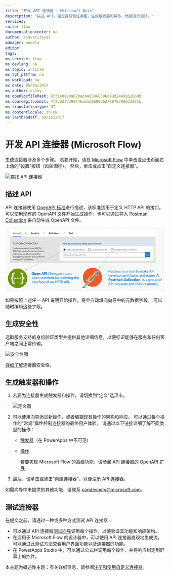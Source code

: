 ```yaml
---
title: "开发 API 连接器 | Microsoft Docs"
description: "描述 API，指定身份验证类型，生成触发器和操作，然后进行测试。"
services: 
suite: flow
documentationcenter: na
author: asavaritayal
manager: anneta
editor: 
tags: 
ms.service: flow
ms.devlang: na
ms.topic: article
ms.tgt_pltfrm: na
ms.workload: na
ms.date: 05/06/2017
ms.author: astay
ms.openlocfilehash: 8731e8a90a62bac4a05068386d23d2449952860b
ms.sourcegitcommit: 4f2cb27d392f46aa1d8680d6278876780ed3871b
ms.translationtype: HT
ms.contentlocale: zh-CN
ms.lasthandoff: 10/15/2017
---
```

# <a name="develop-an-api-connector-microsoft-flow"></a>开发 API 连接器 (Microsoft Flow)
生成连接器涉及多个步骤。 若要开始，请在 [Microsoft Flow](https://flow.microsoft.com/) 中单击或点击页面右上角的“设置”按钮（齿轮图标）。 然后，单击或点击“自定义连接器”。

![查找 API 连接器](./media/api-connectors-dev/finding-custom-apis.png)

## <a name="describe-your-api"></a>描述 API
API 连接器使用 [OpenAPI 标准](https://swagger.io/)进行描述，该标准适用于定义 HTTP API 的接口。 可以使用现有的 OpenAPI 文件开始生成操作，也可以通过导入 [Postman Collection](https://www.getpostman.com/docs/collections) 来自动生成 OpenAPI 文件。 

![定义 API 图](./media/api-connectors-dev/build-your-api-updated.png)

如果按照上述任一 API 说明开始操作，将会自动填充向导中的元数据字段。 可以随时编辑这些字段。  

## <a name="build-security"></a>生成安全性
选取服务支持的身份验证类型并提供其他详细信息，以便标识能够在服务和任何客户端之间正常传输。 

![安全性图](./media/api-connectors-dev/security.png)

[详细了解](register-custom-api.md)连接器安全性。

## <a name="build-triggers-and-actions"></a>生成触发器和操作
1. 若要为连接器生成触发器和操作，请切换到“定义”选项卡。 
   
    ![定义图](./media/api-connectors-dev/definition.png)
2. 可以使用向导添加新操作，或者编辑现有操作的架构和响应。 可以通过每个操作的“常规”属性控制连接器的最终用户体验。 请通过以下链接详细了解不同类型的操作：
   
   * [触发器](customapi-webhooks.md)（在 PowerApps 中不可见）
   * [操作](register-custom-api.md)
     
     若要实现 Microsoft Flow 的高级功能，请参阅 [API 连接器的 OpenAPI 扩展](https://flow.microsoft.com/documentation/customapi-how-to-swagger/)。 
3. 最后，请单击或点击“创建连接器”，以便注册 API 连接器。

如需向导中未提供的其他功能，请联系 [condevhelp@microsoft.com](mailto:condevhelp@microsoft.com)。

## <a name="test-the-connector"></a>测试连接器
在提交之前，请通过一种或多种方式测试 API 连接器： 

* 可以通过 API 连接器[测试向导](https://flow.microsoft.com/blog/new-updates-custom-api/)调用每个操作，以便验证其功能和响应架构。
* 在适用于 Microsoft Flow 的设计器中，可以使用 API 连接器直观地生成流。 可以通过此测试方法查看用户界面功能以及连接器的功能。
* 在 PowerApps Studio 中，可以通过公式栏调用每个操作，并将响应绑定到屏幕上的控件。

本主题为概述性主题；有关详细信息，请参阅[注册和使用自定义连接器](register-custom-api.md)。

